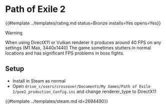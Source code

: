 # Path of Exile 2
<!-- script:Aliases [] -->

{{#template ../templates/rating.md status=Bronze installs=Yes opens=Yes}}

> [!WARNING]
> When using DirectX11 or Vulkan renderer it produces around 40 FPS on any settings (M1 Max, 3440x1440)
> The game sometimes stutters in normal locations and has significant FPS problems in boss fights.

## Setup

- Install in Steam as normal
- Open `drive_c/users/crossover/Documents/My Games/Path of Exile 2/poe2_production_Config.ini` and change renderer_type to DirectX11

{{#template ../templates/steam.md id=2694490}}

